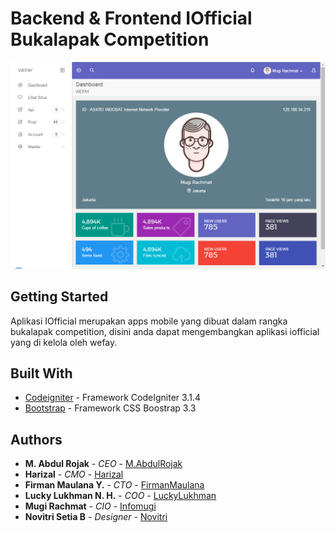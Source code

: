# Backend & Frontend IOfficial Bukalapak Competition
![alt text](https://raw.githubusercontent.com/infomugi/iofficial/52ea1e18b397c26d434718b0483563305f81ac90/screenshot.jpg)

## Getting Started
Aplikasi IOfficial merupakan apps mobile yang dibuat dalam rangka bukalapak competition, disini anda dapat mengembangkan aplikasi iofficial yang di kelola oleh wefay.

## Built With
* [Codeigniter](https://www.codeigniter.com/) - Framework CodeIgniter 3.1.4
* [Bootstrap](https://www.getbootstrap.com/) - Framework CSS Boostrap 3.3

## Authors
* **M. Abdul Rojak** - *CEO* - [M.AbdulRojak](https://github.com/infomugi)
* **Harizal** - *CMO* - [Harizal](https://github.com/infomugi)
* **Firman Maulana Y.** - *CTO* - [FirmanMaulana](https://github.com/infomugi)
* **Lucky Lukhman N. H.** - *COO* - [LuckyLukhman](https://github.com/infomugi)
* **Mugi Rachmat** - *CIO* - [Infomugi](https://github.com/infomugi)
* **Novitri Setia B** - *Designer* - [Novitri](https://github.com/infomugi)

